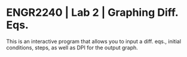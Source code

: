 # ENGR2240 | Lab 2 | Graphing Diff. Eqs.

This is an interactive program that allows you to input a diff. eqs., initial conditions, steps, as well as DPI for the output graph.
